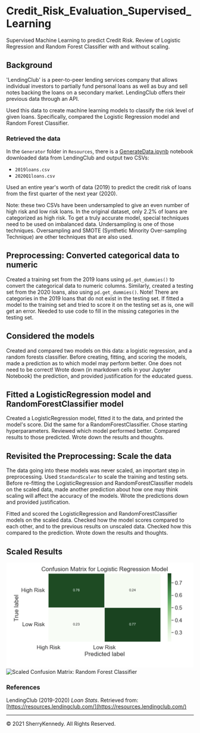 # Credit_Risk_Evaluation_Supervised_Learning
Supervised Machine Learning to predict Credit Risk.  Review of Logistic Regression and Random Forest Classifier with and without scaling.

## Background

'LendingClub' is a peer-to-peer lending services company that allows individual investors to partially fund personal loans as well as buy and sell notes backing the loans on a secondary market. LendingClub offers their previous data through an API.

Used this data to create machine learning models to classify the risk level of given loans. Specifically, compared the Logistic Regression model and Random Forest Classifier.

### Retrieved the data

In the `Generator` folder in `Resources`, there is a [GenerateData.ipynb](/Resources/Generator/GenerateData.ipynb) notebook downloaded data from LendingClub and output two CSVs: 

* `2019loans.csv`
* `2020Q1loans.csv`

Used an entire year's worth of data (2019) to predict the credit risk of loans from the first quarter of the next year (2020).

Note: these two CSVs have been undersampled to give an even number of high risk and low risk loans. In the original dataset, only 2.2% of loans are categorized as high risk. To get a truly accurate model, special techniques need to be used on imbalanced data. Undersampling is one of those techniques. Oversampling and SMOTE (Synthetic Minority Over-sampling Technique) are other techniques that are also used.

## Preprocessing: Converted categorical data to numeric

Created a training set from the 2019 loans using `pd.get_dummies()` to convert the categorical data to numeric columns. Similarly, created a testing set from the 2020 loans, also using `pd.get_dummies()`. Note! There are categories in the 2019 loans that do not exist in the testing set. If fitted a model to the training set and tried to score it on the testing set as is, one will get an error. Needed to use code to fill in the missing categories in the testing set. 

## Considered the models

Created and compared two models on this data: a logistic regression, and a random forests classifier. Before creating, fitting, and scoring the models, made a prediction as to which model may perform better. One does not need to be correct! Wrote down (in markdown cells in your Jupyter Notebook) the prediction, and provided justification for the educated guess.

## Fitted a LogisticRegression model and RandomForestClassifier model

Created a LogisticRegression model, fitted it to the data, and printed the model's score. Did the same for a RandomForestClassifier. Chose starting hyperparameters. Reviewed which model performed better. Compared results to those predicted. Wrote down the results and thoughts.

## Revisited the Preprocessing: Scale the data

The data going into these models was never scaled, an important step in preprocessing. Used `StandardScaler` to scale the training and testing sets. Before re-fitting the LogisticRegression and RandomForestClassifier models on the scaled data, made another prediction about how one may think scaling will affect the accuracy of the models. Wrote the predictions down and provided justification.

Fitted and scored the LogisticRegression and RandomForestClassifier models on the scaled data. Checked how the model scores compared to each other, and to the previous results on unscaled data. Checked how this compared to the prediction. Wrote down the results and thoughts.

## Scaled Results

![Scaled Confusion Matrix: Logistic Regression](Images/ConfusionMatrixLogisticRegression.jpg)
![Scaled Confusion Matrix: Random Forest Classifier](Images/ConsfusionMatrixRandomForest.jpg)

### References

LendingClub (2019-2020) _Loan Stats_. Retrieved from: [https://resources.lendingclub.com/](https://resources.lendingclub.com/)

- - -

© 2021 SherryKennedy. All Rights Reserved.
